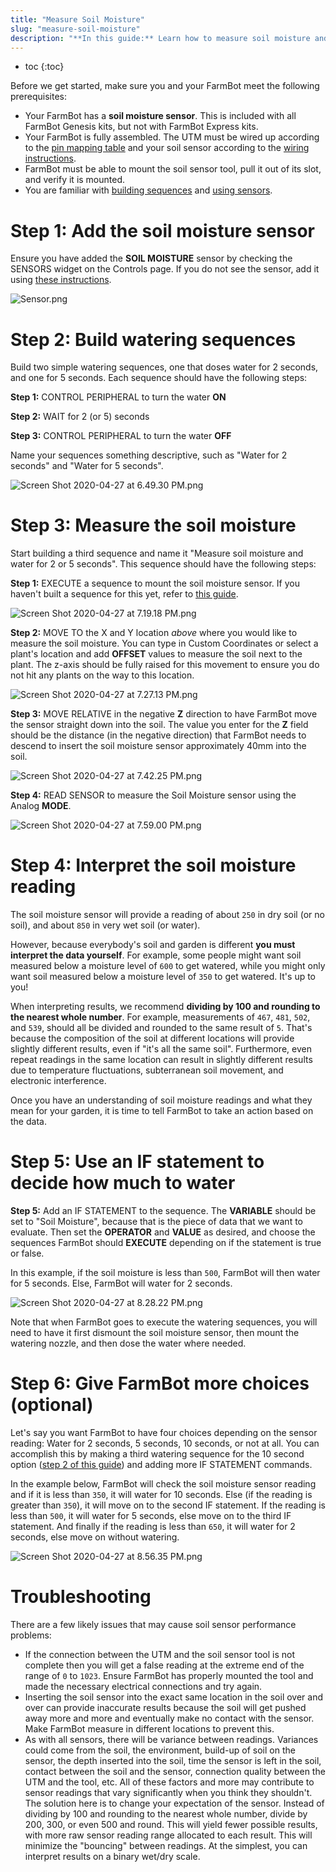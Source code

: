```yaml
---
title: "Measure Soil Moisture"
slug: "measure-soil-moisture"
description: "**In this guide:** Learn how to measure soil moisture and then use that data to dose more or less water"
---
```


* toc
{:toc}

Before we get started, make sure you and your FarmBot meet the following prerequisites:

* Your FarmBot has a **soil moisture sensor**. This is included with all FarmBot Genesis kits, but not with FarmBot Express kits.
* Your FarmBot is fully assembled. The UTM must be wired up according to the [pin mapping table](https://genesis.farm.bot/docs/utm#pin-mapping) and your soil sensor according to the [wiring instructions](https://genesis.farm.bot/docs/soil-sensor#step-3-install-the-electronic-screws).
* FarmBot must be able to mount the soil sensor tool, pull it out of its slot, and verify it is mounted.
* You are familiar with [building sequences](../../The-FarmBot-Web-App/sequences.md) and [using sensors](../../The-FarmBot-Web-App/controls/sensors.md).

# Step 1: Add the soil moisture sensor

Ensure you have added the **SOIL MOISTURE** sensor by checking the SENSORS widget on the Controls page. If you do not see the sensor, add it using [these instructions](../../The-FarmBot-Web-App/controls/sensors.md#creating-sensors).

![Sensor.png](_images/Sensor.png)

# Step 2: Build watering sequences

Build two simple watering sequences, one that doses water for 2 seconds, and one for 5 seconds. Each sequence should have the following steps:

**Step 1:** <span class="fb-step fb-write-pin">CONTROL PERIPHERAL</span> to turn the water **ON**

**Step 2:** <span class="fb-step fb-wait">WAIT</span> for 2 (or 5) seconds

**Step 3:** <span class="fb-step fb-write-pin">CONTROL PERIPHERAL</span> to turn the water **OFF**

Name your sequences something descriptive, such as "Water for 2 seconds" and "Water for 5 seconds".

![Screen Shot 2020-04-27 at 6.49.30 PM.png](_images/Screen_Shot_2020-04-27_at_6.49.30_PM.png)

# Step 3: Measure the soil moisture

Start building a third sequence and name it "Measure soil moisture and water for 2 or 5 seconds". This sequence should have the following steps:

**Step 1:** <span class="fb-step fb-execute">EXECUTE</span> a sequence to mount the soil moisture sensor. If you haven't built a sequence for this yet, refer to [this guide](mount-and-dismount-tools.md).

![Screen Shot 2020-04-27 at 7.19.18 PM.png](_images/Screen_Shot_2020-04-27_at_7.19.18_PM.png)

**Step 2:** <span class="fb-step fb-move-absolute">MOVE TO</span> the X and Y location *above* where you would like to measure the soil moisture. You can type in Custom Coordinates or select a plant's location and add **OFFSET** values to measure the soil next to the plant. The z-axis should be fully raised for this movement to ensure you do not hit any plants on the way to this location.

![Screen Shot 2020-04-27 at 7.27.13 PM.png](_images/Screen_Shot_2020-04-27_at_7.27.13_PM.png)

**Step 3:** <span class="fb-step fb-move-relative">MOVE RELATIVE</span> in the negative **Z** direction to have FarmBot move the sensor straight down into the soil. The value you enter for the **Z** field should be the distance (in the negative direction) that FarmBot needs to descend to insert the soil moisture sensor approximately 40mm into the soil.

![Screen Shot 2020-04-27 at 7.42.25 PM.png](_images/Screen_Shot_2020-04-27_at_7.42.25_PM.png)

**Step 4:** <span class="fb-step fb-read-pin">READ SENSOR</span> to measure the Soil Moisture sensor using the Analog **MODE**.

![Screen Shot 2020-04-27 at 7.59.00 PM.png](_images/Screen_Shot_2020-04-27_at_7.59.00_PM.png)

# Step 4: Interpret the soil moisture reading

The soil moisture sensor will provide a reading of about `250` in dry soil (or no soil), and about `850` in very wet soil (or water).

However, because everybody's soil and garden is different **you must interpret the data yourself**. For example, some people might want soil measured below a moisture level of `600` to get watered, while you might only want soil measured below a moisture level of `350` to get watered. It's up to you!

When interpreting results, we recommend **dividing by 100 and rounding to the nearest whole number**. For example, measurements of `467`, `481`, `502`, and `539`, should all be divided and rounded to the same result of `5`. That's because the composition of the soil at different locations will provide slightly different results, even if "it's all the same soil". Furthermore, even repeat readings in the same location can result in slightly different results due to temperature fluctuations, subterranean soil movement, and electronic interference.

Once you have an understanding of soil moisture readings and what they mean for your garden, it is time to tell FarmBot to take an action based on the data.

# Step 5: Use an IF statement to decide how much to water

**Step 5:** Add an <span class="fb-step fb-if-statement">IF STATEMENT</span> to the sequence. The **VARIABLE** should be set to "Soil Moisture", because that is the piece of data that we want to evaluate. Then set the **OPERATOR** and **VALUE** as desired, and choose the sequences FarmBot should **EXECUTE** depending on if the statement is true or false.

In this example, if the soil moisture is less than `500`, FarmBot will then water for 5 seconds. Else, FarmBot will water for 2 seconds.

![Screen Shot 2020-04-27 at 8.28.22 PM.png](_images/Screen_Shot_2020-04-27_at_8.28.22_PM.png)

Note that when FarmBot goes to execute the watering sequences, you will need to have it first dismount the soil moisture sensor, then mount the watering nozzle, and then dose the water where needed.

# Step 6: Give FarmBot more choices (optional)

Let's say you want FarmBot to have four choices depending on the sensor reading: Water for 2 seconds, 5 seconds, 10 seconds, or not at all. You can accomplish this by making a third watering sequence for the 10 second option ([step 2 of this guide](#step-2-build-watering-sequences)) and adding more <span class="fb-step fb-if-statement">IF STATEMENT</span> commands.

In the example below, FarmBot will check the soil moisture sensor reading and if it is less than `350`, it will water for 10 seconds. Else (if the reading is greater than `350`), it will move on to the second IF statement. If the reading is less than `500`, it will water for 5 seconds, else move on to the third IF statement. And finally if the reading is less than `650`, it will water for 2 seconds, else move on without watering.

![Screen Shot 2020-04-27 at 8.56.35 PM.png](_images/Screen_Shot_2020-04-27_at_8.56.35_PM.png)

# Troubleshooting

There are a few likely issues that may cause soil sensor performance problems:

* If the connection between the UTM and the soil sensor tool is not complete then you will get a false reading at the extreme end of the range of `0` to `1023`. Ensure FarmBot has properly mounted the tool and made the necessary electrical connections and try again.
* Inserting the soil sensor into the exact same location in the soil over and over can provide inaccurate results because the soil will get pushed away more and more and eventually make no contact with the sensor. Make FarmBot measure in different locations to prevent this.
* As with all sensors, there will be variance between readings. Variances could come from the soil, the environment, build-up of soil on the sensor, the depth inserted into the soil, time the sensor is left in the soil, contact between the soil and the sensor, connection quality between the UTM and the tool, etc. All of these factors and more may contribute to sensor readings that vary significantly when you think they shouldn't. The solution here is to change your expectation of the sensor. Instead of dividing by 100 and rounding to the nearest whole number, divide by 200, 300, or even 500 and round. This will yield fewer possible results, with more raw sensor reading range allocated to each result. This will minimize the "bouncing" between readings. At the simplest, you can interpret results on a binary wet/dry scale.
